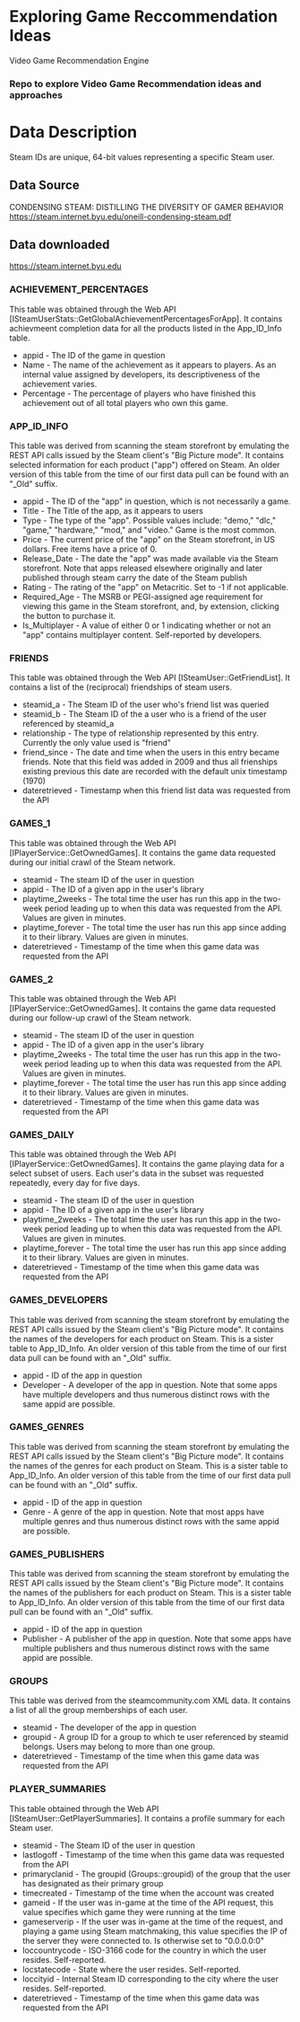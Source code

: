 # Exploring Game Reccommendation Ideas
Video Game Recommendation Engine

### Repo to explore Video Game Recommendation ideas and approaches



# Data Description
Steam IDs are unique, 64-bit values representing a specific Steam user.

## Data Source
CONDENSING STEAM: DISTILLING THE DIVERSITY OF GAMER BEHAVIOR
https://steam.internet.byu.edu/oneill-condensing-steam.pdf

## Data downloaded
https://steam.internet.byu.edu


### ACHIEVEMENT_PERCENTAGES
This table was obtained through the Web API [ISteamUserStats::GetGlobalAchievementPercentagesForApp]. It contains achievmeent completion data for all the products listed in the App_ID_Info table.

* appid - The ID of the game in question
* Name - The name of the achievement as it appears to players. As an internal value assigned by developers, its descriptiveness of the achievement varies.
* Percentage - The percentage of players who have finished this achievement out of all total players who own this game.


### APP_ID_INFO
This table was derived from scanning the steam storefront by emulating the REST API calls issued by the Steam client's "Big Picture mode". It contains selected information for each product ("app") offered on Steam. An older version of this table from the time of our first data pull can be found with an "_Old" suffix.

* appid - The ID of the "app" in question, which is not necessarily a game.
* Title -  The Title of the app, as it appears to users
* Type - The type of the "app". Possible values include: "demo," "dlc," "game," "hardware," "mod," and "video." Game is the most common.
* Price - The current price of the "app" on the Steam storefront, in US dollars. Free items have a price of 0.
* Release_Date - The date the "app" was made available via the Steam storefront. Note that apps released elsewhere originally and later published through steam carry the date of the Steam publish
* Rating - The rating of the "app" on Metacritic. Set to -1 if not applicable.
* Required_Age - The MSRB or PEGI-assigned age requirement for viewing this game in the Steam storefront, and, by extension, clicking the button to purchase it.
* Is_Multiplayer - A value of either 0 or 1 indicating whether or not an "app" contains multiplayer content. Self-reported by developers.


### FRIENDS
This table was obtained through the Web API [ISteamUser::GetFriendList]. It contains a list of the (reciprocal) friendships of steam users.

* steamid_a - The Steam ID of the user who's friend list was queried
* steamid_b - The Steam ID of the a user who is a friend of the user referenced by steamid_a
* relationship -  The type of relationship represented by this entry. Currently the only value used is "friend"
* friend_since -  The date and time when the users in this entry became friends. Note that this field was added in 2009 and thus all frienships existing previous this date are recorded with the default unix timestamp (1970)
* dateretrieved -  Timestamp when this friend list data was requested from the API


### GAMES_1
This table was obtained through the Web API [IPlayerService::GetOwnedGames]. It contains the game data requested during our initial crawl of the Steam network.
* steamid - The steam ID of the user in question
* appid - The ID of a given app in the user's library
* playtime_2weeks - The total time the user has run this app in the two-week period leading up to when this data was requested from the API. Values are given in minutes.
* playtime_forever - The total time the user has run this app since adding it to their library. Values are given in minutes.
* dateretrieved - Timestamp of the time when this game data was requested from the API


### GAMES_2
This table was obtained through the Web API [IPlayerService::GetOwnedGames]. It contains the game data requested during our follow-up crawl of the Steam network.

* steamid - The steam ID of the user in question
* appid - The ID of a given app in the user's library
* playtime_2weeks - The total time the user has run this app in the two-week period leading up to when this data was requested from the API. Values are given in minutes.
* playtime_forever - The total time the user has run this app since adding it to their library. Values are given in minutes.
* dateretrieved - Timestamp of the time when this game data was requested from the API

### GAMES_DAILY
This table was obtained through the Web API [IPlayerService::GetOwnedGames]. It contains the game playing data for a select subset of users. Each user's data in the subset was requested repeatedly, every day for five days.

* steamid - The steam ID of the user in question
* appid - The ID of a given app in the user's library
* playtime_2weeks - The total time the user has run this app in the two-week period leading up to when this data was requested from the API. Values are given in minutes.
* playtime_forever - The total time the user has run this app since adding it to their library. Values are given in minutes.
* dateretrieved - Timestamp of the time when this game data was requested from the API


### GAMES_DEVELOPERS
This table was derived from scanning the steam storefront by emulating the REST API calls issued by the Steam client's "Big Picture mode". It contains the names of the developers for each product on Steam. This is a sister table to App_ID_Info. An older version of this table from the time of our first data pull can be found with an "_Old" suffix.

* appid - ID of the app in question
* Developer - A developer of the app in question. Note that some apps have multiple developers and thus numerous distinct rows with the same appid are possible.

### GAMES_GENRES
This table was derived from scanning the steam storefront by emulating the REST API calls issued by the Steam client's "Big Picture mode". It contains the names of the genres for each product on Steam. This is a sister table to App_ID_Info. An older version of this table from the time of our first data pull can be found with an "_Old" suffix.

* appid - ID of the app in question
* Genre - A genre of the app in question. Note that most apps have multiple genres and thus numerous distinct rows with the same appid are possible.

### GAMES_PUBLISHERS
This table was derived from scanning the steam storefront by emulating the REST API calls issued by the Steam client's "Big Picture mode". It contains the names of the publishers for each product on Steam. This is a sister table to App_ID_Info. An older version of this table from the time of our first data pull can be found with an "_Old" suffix.

* appid - ID of the app in question
* Publisher - A publisher of the app in question. Note that some apps have multiple publishers and thus numerous distinct rows with the same appid are possible.

### GROUPS
This table was derived from the steamcommunity.com XML data. It contains a list of all the group memberships of each user.

* steamid - The developer of the app in question
* groupid - A group ID for a group to which te user referenced by steamid belongs. Users may belong to more than one group.
* dateretrieved - Timestamp of the time when this game data was requested from the API

### PLAYER_SUMMARIES
This table obtained through the Web API [ISteamUser::GetPlayerSummaries]. It contains a profile summary for each Steam user.

* steamid - The Steam ID of the user in question
* lastlogoff - Timestamp of the time when this game data was requested from the API
* primaryclanid - The groupid (Groups::groupid) of the group that the user has designated as their primary group
* timecreated - Timestamp of the time when the account was created
* gameid - If the user was in-game at the time of the API request, this value specifies which game they were running at the time
* gameserverip - If the user was in-game at the time of the request, and playing a game using Steam matchmaking, this value specifies the IP of the server they were connected to. Is otherwise set to "0.0.0.0:0"
* loccountrycode - ISO-3166 code for the country in which the user resides. Self-reported.
* locstatecode - State where the user resides. Self-reported.
* loccityid - Internal Steam ID corresponding to the city where the user resides. Self-reported.
* dateretrieved - Timestamp of the time when this game data was requested from the API

